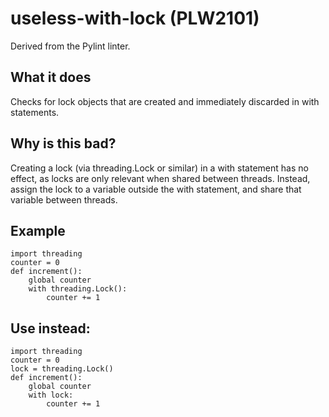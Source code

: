 # useless-with-lock (PLW2101)
Derived from the Pylint linter.
## What it does
Checks for lock objects that are created and immediately discarded in
with statements.
## Why is this bad?
Creating a lock (via threading.Lock or similar) in a with statement
has no effect, as locks are only relevant when shared between threads.
Instead, assign the lock to a variable outside the with statement,
and share that variable between threads.
## Example
```
import threading
counter = 0
def increment():
    global counter
    with threading.Lock():
        counter += 1
```
## Use instead:
```
import threading
counter = 0
lock = threading.Lock()
def increment():
    global counter
    with lock:
        counter += 1
```